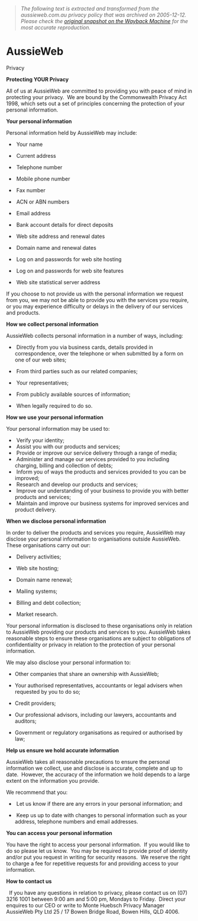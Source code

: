 > *The following text is extracted and transformed from the aussieweb.com.au privacy policy that was archived on 2005-12-12. Please check the [original snapshot on the Wayback Machine](https://web.archive.org/web/20051212094835id_/http%3A//www.aussieweb.com.au/htm/privacy.asp) for the most accurate reproduction.*

# AussieWeb

Privacy

 **Protecting YOUR Privacy**

All of us at AussieWeb are committed to providing you with peace of mind in protecting your privacy.  We are bound by the Commonwealth Privacy Act 1998, which sets out a set of principles concerning the protection of your personal information.

**Your personal information**

Personal information held by AussieWeb may include:

  *  Your name  

  *  Current address  

  *  Telephone number  

  *  Mobile phone number  

  *  Fax number  

  *  ACN or ABN numbers  

  *  Email address  

  *  Bank account details for direct deposits  

  *  Web site address and renewal dates  

  *  Domain name and renewal dates  

  *  Log on and passwords for web site hosting  

  *  Log on and passwords for web site features  

  *  Web site statistical server address



If you choose to not provide us with the personal information we request from you, we may not be able to provide you with the services you require, or you may experience difficulty or delays in the delivery of our services and products.

**How we collect personal information**

AussieWeb collects personal information in a number of ways, including:

  *  Directly from you via business cards, details provided in correspondence, over the telephone or when submitted by a form on one of our web sites;  

  *  From third parties such as our related companies;  

  *  Your representatives;  

  *  From publicly available sources of information;  

  *  When legally required to do so.



**How we use your personal information**

Your personal information may be used to:

  *  Verify your identity;
  *  Assist you with our products and services; 
  *  Provide or improve our service delivery through a range of media; 
  *  Administer and manage our services provided to you including charging, billing and collection of debts; 
  *  Inform you of ways the products and services provided to you can be improved; 
  *  Research and develop our products and services; 
  *  Improve our understanding of your business to provide you with better products and services; 
  *  Maintain and improve our business systems for improved services and product delivery.



**When we disclose personal information**

In order to deliver the products and services you require, AussieWeb may disclose your personal information to organisations outside AussieWeb.  These organisations carry out our:

  *  Delivery activities;  

  *  Web site hosting;  

  *  Domain name renewal;  

  *  Mailing systems;  

  *  Billing and debt collection;  

  *  Market research.



Your personal information is disclosed to these organisations only in relation to AussieWeb providing our products and services to you. AussieWeb takes reasonable steps to ensure these organisations are subject to obligations of confidentiality or privacy in relation to the protection of your personal information.

We may also disclose your personal information to:

  * Other companies that share an ownership with AussieWeb;  

  * Your authorised representatives, accountants or legal advisers when requested by you to do so;  

  * Credit providers;  

  * Our professional advisors, including our lawyers, accountants and auditors;  

  * Government or regulatory organisations as required or authorised by law;



**Help us ensure we hold accurate information**

AussieWeb takes all reasonable precautions to ensure the personal information we collect, use and disclose is accurate, complete and up to date.  However, the accuracy of the information we hold depends to a large extent on the information you provide. 

We recommend that you:

  *  Let us know if there are any errors in your personal information; and  

  *  Keep us up to date with changes to personal information such as your address, telephone numbers and email addresses.



**You can access your personal information**

You have the right to access your personal information.  If you would like to do so please let us know.  You may be required to provide proof of identity and/or put you request in writing for security reasons.  We reserve the right to charge a fee for repetitive requests for and providing access to your information.

**How to contact us**

  If you have any questions in relation to privacy, please contact us on (07) 3216 1001 between 9:00 am and 5:00 pm, Mondays to Friday.  Direct your enquires to our CEO or write to Monte Huebsch Privacy Manager AussieWeb Pty Ltd 25 / 17 Bowen Bridge Road, Bowen Hills, QLD 4006.
